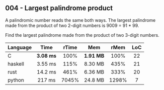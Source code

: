 004 - Largest palindrome product
--------------------------------

A palindromic number reads the same both ways. The largest palindrome made from
the product of two 2-digit numbers is 9009 = 91 * 99.

Find the largest palindrome made from the product of two 3-digit numbers.

Language | Time | rTime | Mem | rMem | LoC
--- | :---: | :---: | :---: | :---: | :---:
C | **3.08 ms** | 100% | **1.91 MB** | 100% | 22
haskell | 3.55 ms | 115% | 8.30 MB | 435% | 21
rust | 14.2 ms | 461% | 6.36 MB | 333% | 20
python | 217 ms | 7045% | 24.8 MB | 1298% | 7
